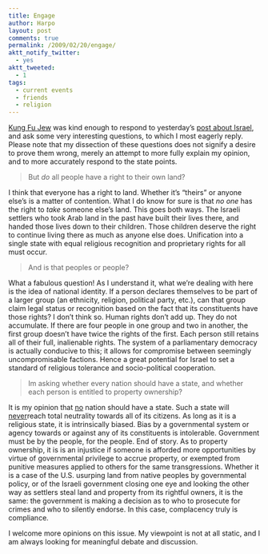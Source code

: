 ```yaml
---
title: Engage
author: Harpo
layout: post
comments: true
permalink: /2009/02/20/engage/
aktt_notify_twitter:
  - yes
aktt_tweeted:
  - 1
tags:
  - current events
  - friends
  - religion
---
```

<a href="http://judaismwithoutborders.org" target="_blank">Kung Fu Jew</a> was kind enough to respond to yesterday&#8217;s [post about Israel][1], and ask some very interesting questions, to which I most eagerly reply. Please note that my dissection of these questions does not signify a desire to prove them wrong, merely an attempt to more fully explain my opinion, and to more accurately respond to the state points.

> But *do* all people have a right to their own land?

I think that everyone has a right to land. Whether it&#8217;s &#8220;theirs&#8221; or anyone else&#8217;s is a matter of contention. What I do know for sure is that *no one* has the right to *take* someone else&#8217;s land. This goes both ways. The Israeli settlers who took Arab land in the past have built their lives there, and handed those lives down to their children. Those children deserve the right to continue living there as much as anyone else does. Unification into a single state with equal religious recognition and proprietary rights for all must occur.

> And is that peoples or people?

What a fabulous question! As I understand it, what we&#8217;re dealing with here is the idea of national identity.  If a person declares themselves to be part of a larger group (an ethnicity, religion, political party, etc.), can that group claim legal status or recognition based on the fact that its constituents have those rights? I don&#8217;t think so. Human rights don&#8217;t add up. They do not accumulate. If there are four people in one group and two in another, the first group doesn&#8217;t have twice the rights of the first.  Each person still retains all of their full, inalienable rights. The system of a parliamentary democracy is actually conducive to this; it allows for compromise between seemingly uncompromisable factions. Hence a great potential for Israel to set a standard of religious tolerance and socio-political cooperation.

> Im asking whether every nation should have a state, and whether each person is entitled to property ownership?

It is my opinion that <span style="text-decoration: underline;">no</span> nation should have a state. Such a state will <span style="text-decoration: underline;">never</span>reach total neutrality towards all of its citizens. As long as it is a religious state, it is intrinsically biased. Bias by a governmental system or agency towards or against any of its constituents is intolerable. Government must be by the people, for the people. End of story. As to property ownership, it is is an injustice if someone is afforded more opportunities by virtue of governmental privilege to accrue property, or exempted from punitive measures applied to others for the same transgressions. Whether it is a case of the U.S. usurping land from native peoples by governmental policy, or of the Israeli government closing one eye and looking the other way as settlers steal land and property from its rightful owners, it is the same: the government is making a decision as to who to prosecute for crimes and who to silently endorse. In this case, complacency truly is compliance.

I welcome more opinions on this issue. My viewpoint is not at all static, and I am always looking for meaningful debate and discussion.

 [1]: http://www.harpojaeger.com/2009/02/19/existence/